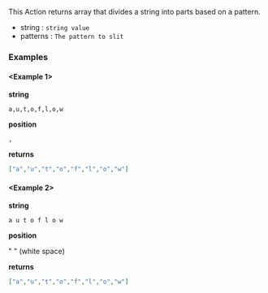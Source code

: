 This Action returns array that divides a string into parts based on a pattern.

- string : `string value`
- patterns : `The pattern to slit`

### Examples

#### <Example 1>

**string**
```
a,u,t,o,f,l,o,w
```

**position**
```
,
```

**returns**
```json
["a","u","t","o","f","l","o","w"]
```


#### <Example 2>

**string**
```
a u t o f l o w
```

**position**

" "  (white space)

**returns**
```json
["a","u","t","o","f","l","o","w"]
```
